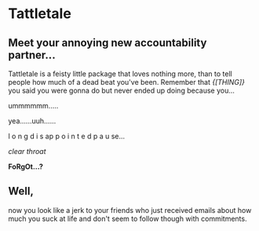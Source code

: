 Tattletale
==========

<h2>Meet your annoying new accountability partner...</h2>

<p>Tattletale is a feisty little package that loves nothing more, than to tell people how much of a dead beat you've been.
Remember that <i>{[THING]}</i> you said you were gonna do but never ended up doing because you...</p>

<p>ummmmmm.....</p>

<p>yea......uuh......</p>

<p>l   o        n     g   d  i s ap p o  i   n     t       e     d   p  a u se...</p>

<i>*clear throat*</i>

<b>FoRgOt...?</b></i>

<h2>Well,</h2>

<p>now you look like a jerk to your friends who just received emails about how much you suck at life and don't seem to follow though with commitments.</p>



